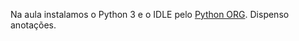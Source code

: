 Na aula instalamos o Python 3 e o IDLE pelo [Python ORG](https://www.python.org/). Dispenso anotações.
